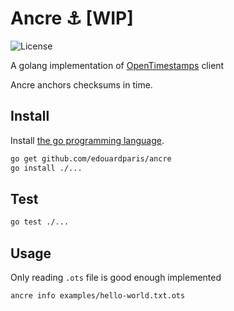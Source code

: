 # Ancre :anchor: [WIP]

![License][license-img]

A golang implementation of [OpenTimestamps](https://opentimestamps.org/) client

Ancre anchors checksums in time.

## Install

Install [the go programming language](https://golang.org).

```bash
go get github.com/edouardparis/ancre
go install ./...
```

## Test

```bash
go test ./...
```
[license-img]: https://img.shields.io/badge/license-MIT-blue.svg

## Usage

Only reading `.ots` file is good enough implemented

```
ancre info examples/hello-world.txt.ots
```
